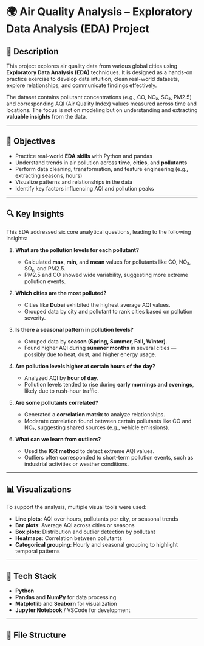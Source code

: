 # 🌍 Air Quality Analysis – Exploratory Data Analysis (EDA) Project

## 📌 Description

This project explores air quality data from various global cities using **Exploratory Data Analysis (EDA)** techniques. It is designed as a hands-on practice exercise to develop data intuition, clean real-world datasets, explore relationships, and communicate findings effectively.

The dataset contains pollutant concentrations (e.g., CO, NO₂, SO₂, PM2.5) and corresponding AQI (Air Quality Index) values measured across time and locations. The focus is not on modeling but on understanding and extracting **valuable insights** from the data.

---

## 🎯 Objectives

- Practice real-world **EDA skills** with Python and pandas
- Understand trends in air pollution across **time**, **cities**, and **pollutants**
- Perform data cleaning, transformation, and feature engineering (e.g., extracting seasons, hours)
- Visualize patterns and relationships in the data
- Identify key factors influencing AQI and pollution peaks

---

## 🔍 Key Insights

This EDA addressed six core analytical questions, leading to the following insights:

1. **What are the pollution levels for each pollutant?**  
   - Calculated **max**, **min**, and **mean** values for pollutants like CO, NO₂, SO₂, and PM2.5.
   - PM2.5 and CO showed wide variability, suggesting more extreme pollution events.

2. **Which cities are the most polluted?**  
   - Cities like **Dubai** exhibited the highest average AQI values.
   - Grouped data by city and pollutant to rank cities based on pollution severity.

3. **Is there a seasonal pattern in pollution levels?**  
   - Grouped data by **season (Spring, Summer, Fall, Winter)**.
   - Found higher AQI during **summer months** in several cities — possibly due to heat, dust, and higher energy usage.

4. **Are pollution levels higher at certain hours of the day?**  
   - Analyzed AQI by **hour of day**.
   - Pollution levels tended to rise during **early mornings and evenings**, likely due to rush-hour traffic.

5. **Are some pollutants correlated?**  
   - Generated a **correlation matrix** to analyze relationships.
   - Moderate correlation found between certain pollutants like CO and NO₂, suggesting shared sources (e.g., vehicle emissions).

6. **What can we learn from outliers?**  
   - Used the **IQR method** to detect extreme AQI values.
   - Outliers often corresponded to short-term pollution events, such as industrial activities or weather conditions.

---

## 📊 Visualizations

To support the analysis, multiple visual tools were used:

- **Line plots**: AQI over hours, pollutants per city, or seasonal trends
- **Bar plots**: Average AQI across cities or seasons
- **Box plots**: Distribution and outlier detection by pollutant
- **Heatmaps**: Correlation between pollutants
- **Categorical grouping**: Hourly and seasonal grouping to highlight temporal patterns

---

## 🧠 Tech Stack

- **Python**
- **Pandas** and **NumPy** for data processing
- **Matplotlib** and **Seaborn** for visualization
- **Jupyter Notebook** / VSCode for development

---

## 📂 File Structure
